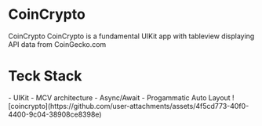 # CoinCrypto
CoinCrypto 
CoinCrypto is a fundamental UIKit app with tableview displaying API data from CoinGecko.com  
<h1>Teck Stack</h2>
- UIKit
- MCV architecture
- Async/Await
- Progammatic Auto Layout
![coincrypto](https://github.com/user-attachments/assets/4f5cd773-40f0-4400-9c04-38908ce8398e)
